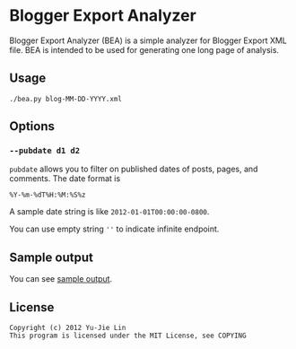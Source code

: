 Blogger Export Analyzer
=======================

Blogger Export Analyzer (BEA) is a simple analyzer for Blogger Export XML file. BEA is intended to be used for generating one long page of analysis.


Usage
-----

    ./bea.py blog-MM-DD-YYYY.xml

Options
-------

### `--pubdate d1 d2`

`pubdate` allows you to filter on published dates of posts, pages, and comments. The date format is

    %Y-%m-%dT%H:%M:%S%z

A sample date string is like `2012-01-01T00:00:00-0800`.

You can use empty string `''` to indicate infinite endpoint.

Sample output
-------------

You can see [sample output][].

[sample output]: https://bitbucket.org/livibetter/bea/wiki/Sample%20output

License
-------

    Copyright (c) 2012 Yu-Jie Lin
    This program is licensed under the MIT License, see COPYING
